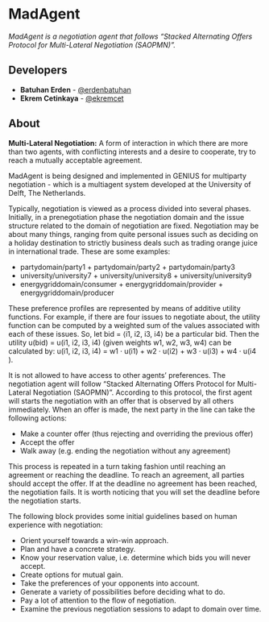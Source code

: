 # MadAgent

*MadAgent is a negotiation agent that follows “Stacked Alternating Offers Protocol for Multi-Lateral Negotiation (SAOPMN)”.*

## Developers

* **Batuhan Erden** - [@erdenbatuhan](https://github.com/erdenbatuhan)
* **Ekrem Cetinkaya** - [@ekremcet](https://github.com/ekremcet)

## About

**Multi-Lateral Negotiation:** A form of interaction in which there are more than two agents, with conflicting interests and a desire to cooperate, try to reach a mutually acceptable agreement.

MadAgent is being designed and implemented in GENIUS for multiparty negotiation - which is a multiagent system developed at the University of Delft, The Netherlands.

Typically, negotiation is viewed as a process divided into several phases. Initially, in a prenegotiation phase the negotiation domain and the issue structure related to the domain of negotiation are fixed. Negotiation may be about many things, ranging from quite personal issues such as deciding on a holiday destination to strictly business deals such as trading orange juice in international trade. These are some examples:

  * partydomain/party1 + partydomain/party2 + partydomain/party3
  * university/university7 + university/university8 + university/university9
  * energygriddomain/consumer + energygriddomain/provider + energygriddomain/producer
  
These preference profiles are represented by means of additive utility functions. For example, if there are four issues to negotiate about, the utility function can be computed by a weighted sum of the values associated with each of these issues. So, let bid = ⟨i1, i2, i3, i4⟩ be a particular bid. Then the utility u(bid) = u(i1, i2, i3, i4) (given weights w1, w2, w3, w4) can be calculated by: u(i1, i2, i3, i4) = w1 · u(i1) + w2 · u(i2) + w3 · u(i3) + w4 · u(i4 ).

It is not allowed to have access to other agents’ preferences. The negotiation agent will follow “Stacked Alternating Offers Protocol for Multi-Lateral Negotiation (SAOPMN)”. According to this protocol, the first agent will starts the negotiation with an offer that is observed by all others immediately. When an offer is made, the next party in the line can take the following actions:

  * Make a counter offer (thus rejecting and overriding the previous offer)
  * Accept the offer
  * Walk away (e.g. ending the negotiation without any agreement)
  
This process is repeated in a turn taking fashion until reaching an agreement or reaching the deadline. To reach an agreement, all parties should accept the offer. If at the deadline no agreement has been reached, the negotiation fails. It is worth noticing that you will set the deadline before the negotiation starts.

The following block provides some initial guidelines based on human experience with negotiation:

  * Orient yourself towards a win-win approach.
  * Plan and have a concrete strategy.
  * Know your reservation value, i.e. determine which bids you will never accept.
  * Create options for mutual gain.
  * Take the preferences of your opponents into account.
  * Generate a variety of possibilities before deciding what to do.
  * Pay a lot of attention to the flow of negotiation.
  * Examine the previous negotiation sessions to adapt to domain over time.
 
 

